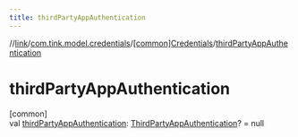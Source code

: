 ```yaml
---
title: thirdPartyAppAuthentication
---
```

//[link](../../../index.html)/[com.tink.model.credentials](../index.html)/[[common]Credentials](index.html)/[thirdPartyAppAuthentication](third-party-app-authentication.html)



# thirdPartyAppAuthentication



[common]\
val [thirdPartyAppAuthentication](third-party-app-authentication.html): [ThirdPartyAppAuthentication](../../com.tink.model.authentication/[common]-third-party-app-authentication/index.html)? = null




